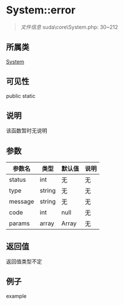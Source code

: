 # System::error

> *文件信息* suda\core\System.php: 30~212
## 所属类 

[System](../System.md)

## 可见性

  public  static
## 说明

该函数暂时无说明

## 参数

| 参数名 | 类型 | 默认值 | 说明 |
|--------|-----|-------|-------|
| status |  int | 无 | 无 |
| type |  string | 无 | 无 |
| message |  string | 无 | 无 |
| code |  int | null | 无 |
| params |  array | Array | 无 |

## 返回值
返回值类型不定

## 例子

example